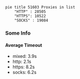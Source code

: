 
```mermaid
pie title 51603 Proxies in list
    "HTTP" : 28505
    "HTTPS": 10522
    "SOCKS" : 19084
```

### Some Info
#### Average Timeout

- mixed: 3.9s
- http: 2.1s
- https: 8.2s
- socks: 6.2s